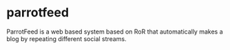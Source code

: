 parrotfeed
==========

ParrotFeed is a web based system based on RoR that automatically makes a blog by repeating different social streams.
